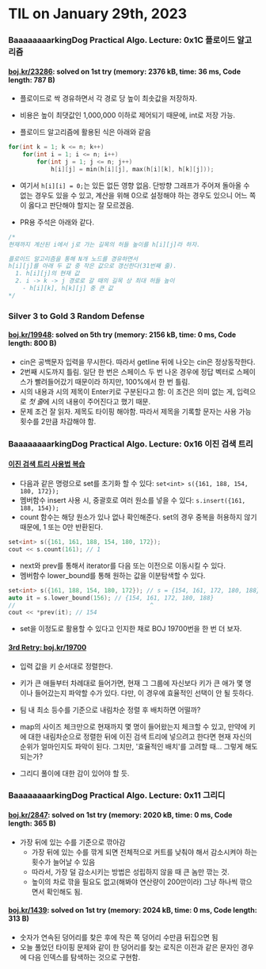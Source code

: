 # **TIL on January 29th, 2023**
### BaaaaaaaarkingDog Practical Algo. Lecture: 0x1C 플로이드 알고리즘
#### [boj.kr/23286](../../../Problem%20Solving/boj/Floyd%20algorithm/23286-01-29-2023.cpp): solved on 1st try (memory: 2376 kB, time: 36 ms, Code length: 787 B)
* 플로이드로 싹 경유하면서 각 경로 당 높이 최솟값을 저장하자.
* 비용은 높이 최댓값인 1,000,000 이하로 제어되기 때문에, int로 저장 가능.

* 플로이드 알고리즘에 활용된 식은 아래와 같음

```cpp
for(int k = 1; k <= n; k++)
	for(int i = 1; i <= n; i++)
		for(int j = 1; j <= n; j++)
			h[i][j] = min(h[i][j], max(h[i][k], h[k][j]));
```

* 여기서 `h[i][i] = 0;`는 있든 없든 영향 없음. 단방향 그래프가 주어져 돌아올 수 없는 경우도 있을 수 있고, 계산을 위해 0으로 설정해야 하는 경우도 있으니 어느 쪽이 옳다고 판단해야 할지는 잘 모르겠음.

* PR용 주석은 아래와 같다.
```cpp
/*
현재까지 계산된 i에서 j로 가는 길목의 허들 높이를 h[i][j]라 하자.

플로이드 알고리즘을 통해 N개 노드를 경유하면서
h[i][j]를 아래 두 값 중 작은 값으로 갱신한다(31번째 줄).
  1. h[i][j]의 현재 값
  2. i -> k -> j 경로로 갈 때의 길목 상 최대 허들 높이
    - h[i][k], h[k][j] 중 큰 값
*/
```


### Silver 3 to Gold 3 Random Defense
#### [boj.kr/19948](../../../Problem%20Solving/boj/random%20defense/19948-01-29-2023.cpp): solved on 5th try (memory: 2156 kB, time: 0 ms, Code length: 800 B)
* cin은 공백문자 입력을 무시한다. 따라서 getline 뒤에 나오는 cin은 정상동작한다.
* 2번째 시도까지 틀림. 일단 한 번은 스페이스 두 번 나온 경우에 정답 벡터로 스페이스가 빨려들어갔기 때문이라 하지만, 100%에서 한 번 틀림.
* 시의 내용과 시의 제목이 Enter키로 구분된다고 함: 이 조건은 의미 없는 게, 입력으로 *첫 줄*에 시의 내용이 주어진다고 했기 때문.
* 문제 조건 잘 읽자. 제목도 타이핑 해야함. 따라서 제목을 기록할 문자는 사용 가능 횟수를 2만큼 차감해야 함.


### BaaaaaaaarkingDog Practical Algo. Lecture: 0x16 이진 검색 트리
#### [이진 검색 트리 사용법 복습](../../../Languages/C/binary_search_tree_example.cpp)
* 다음과 같은 명령으로 set를 초기화 할 수 있다: `set<int> s({161, 188, 154, 180, 172});`
* 멤버함수 insert 사용 시, 중괄호로 여러 원소를 넣을 수 있다: `s.insert({161, 188, 154});`
* count 함수는 해당 원소가 있나 없나 확인해준다. set의 경우 중복을 허용하지 않기 때문에, 1 또는 0만 반환된다.

```cpp
set<int> s({161, 161, 188, 154, 180, 172});
cout << s.count(161); // 1
```

* next와 prev를 통해서 iterator를 다음 또는 이전으로 이동시킬 수 있다.
* 멤버함수 lower_bound를 통해 원하는 값을 이분탐색할 수 있다.

```cpp
set<int> s({161, 188, 154, 180, 172}); // s = {154, 161, 172, 180, 188}
auto it = s.lower_bound(156); // {154, 161, 172, 180, 188}
//                                      ^
cout << *prev(it); // 154
```

* set을 이정도로 활용할 수 있다고 인지한 채로 BOJ 19700번을 한 번 더 보자.


#### [3rd Retry: boj.kr/19700](../../../Problem%20Solving/boj/Binary%20search%20tree/19700-re2-01-29-2022.cpp)
* 입력 값을 키 순서대로 정렬한다.
* 키가 큰 애들부터 차례대로 들어가면, 현재 그 그룹에 자신보다 키가 큰 애가 몇 명이나 들어갔는지 파악할 수가 있다. 다만, 이 경우에 효율적인 선택이 안 될 듯하다.

* 팀 내 최소 등수를 기준으로 내림차순 정렬 후 배치하면 어떨까?
* map의 사이즈 체크만으로 현재까지 몇 명이 들어왔는지 체크할 수 있고, 만약에 키에 대한 내림차순으로 정렬한 뒤에 이진 검색 트리에 넣으려고 한다면 현재 자신의 순위가 얼마인지도 파악이 된다. 그치만, '효율적인 배치'를 고려할 때... 그렇게 해도 되는가?

* 그리디 풀이에 대한 감이 있어야 할 듯.


### BaaaaaaaarkingDog Practical Algo. Lecture: 0x11 그리디
#### [boj.kr/2847](../../../Problem%20Solving/boj/Greedy/2847-01-29-2023.cpp): solved on 1st try (memory: 2020 kB, time: 0 ms, Code length: 365 B)
* 가장 뒤에 있는 수를 기준으로 깎아감
  - 가장 뒤에 있는 수를 깎게 되면 전체적으로 커트를 낮춰야 해서 감소시켜야 하는 횟수가 늘어날 수 있음
  - 따라서, 가장 덜 감소시키는 방법은 성립하지 않을 때 큰 놈만 깎는 것.
  - 높이의 차로 깎을 필요도 없고(해봐야 연산량이 200만이라) 그냥 하나씩 깎으면서 확인해도 됨.


#### [boj.kr/1439](../../../Problem%20Solving/boj/Greedy/1439-01-29-2023.cpp): solved on 1st try (memory: 2024 kB, time: 0 ms, Code length: 313 B)
* 숫자가 연속된 덩어리를 찾은 후에 작은 쪽 덩어리 수만큼 뒤집으면 됨
* 오늘 풀었던 타이핑 문제와 같이 한 덩어리를 찾는 로직은 이전과 같은 문자인 경우에 다음 인덱스를 탐색하는 것으로 구현함.